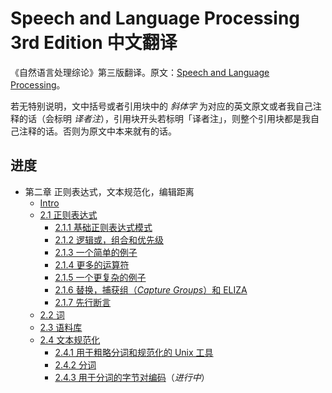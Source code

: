 # Speech and Language Processing 3rd Edition 中文翻译

《自然语言处理综论》第三版翻译。原文：[Speech and Language Processing](https://web.stanford.edu/~jurafsky/slp3/)。

若无特别说明，文中括号或者引用块中的 *斜体字* 为对应的英文原文或者我自己注释的话（会标明 *译者注*），引用块开头若标明「译者注」，则整个引用块都是我自己注释的话。否则为原文中本来就有的话。

## 进度

- 第二章 正则表达式，文本规范化，编辑距离
  - [Intro](chapter2/intro.md)
  - [2.1 正则表达式](chapter2/2.1_Regular-Expressions.md)
    - [2.1.1 基础正则表达式模式](chapter2/2.1_Regular-Expressions.md#211-基础正则表达式模式)
    - [2.1.2 逻辑或，组合和优先级](chapter2/2.1_Regular-Expressions.md#212-逻辑或组合和优先级)
    - [2.1.3 一个简单的例子](chapter2/2.1_Regular-Expressions.md#213-一个简单的例子)
    - [2.1.4 更多的运算符](chapter2/2.1_Regular-Expressions.md#214-更多的运算符)
    - [2.1.5 一个更复杂的例子](chapter2/2.1_Regular-Expressions.md#215-一个更复杂的例子)
    - [2.1.6 替换，捕获组（*Capture Groups*）和 ELIZA](chapter2/2.1_Regular-Expressions.md#216-替换捕获组capture-groups和-eliza)
    - [2.1.7 先行断言](chapter2/2.1_Regular-Expressions.md#217-先行断言)
  - [2.2 词](chapter2/2.2_Words.md)
  - [2.3 语料库](chapter2/2.3_Corpora.md)
  - [2.4 文本规范化](chapter2/2.4_Text-Normalization.md)
    - [2.4.1 用于粗略分词和规范化的 Unix 工具](chapter2/2.4_Text-Normalization.md#241-用于粗略分词和规范化的-unix-工具)
    - [2.4.2 分词](chapter2/2.4_Text-Normalization.md#242-分词)
    - [2.4.3 用于分词的字节对编码](chapter2/2.4_Text-Normalization.md#243-用于分词的字节对编码)（*进行中*）
